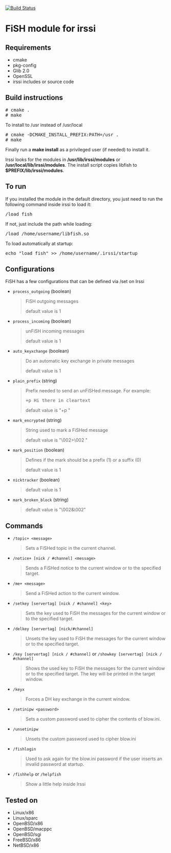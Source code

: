 [![Build Status](https://travis-ci.org/falsovsky/FiSH-irssi.svg?branch=master)](https://travis-ci.org/falsovsky/FiSH-irssi)

# FiSH module for irssi

## Requirements

* cmake
* pkg-config
* Glib 2.0
* OpenSSL
* irssi includes or source code

## Build instructions

<pre>
# cmake .
# make
</pre>

To install to /usr instead of /usr/local

<pre>
# cmake -DCMAKE_INSTALL_PREFIX:PATH=/usr .
# make
</pre>

Finally run a **make install** as a privileged user (if needed) to install it. 

Irssi looks for the modules in **/usr/lib/irssi/modules** or **/usr/local/lib/irssi/modules**. The install script copies libfish to **$PREFIX/lib/irssi/modules**.

## To run

If you installed the module in the default directory, you just need to run the following command inside irssi to load it:
<pre>
/load fish
</pre>
If not, just include the path while loading:
<pre>
/load /home/username/libfish.so
</pre>

To load automatically at startup:
<pre>
echo "load fish" >> /home/username/.irssi/startup
</pre>

## Configurations
FiSH has a few configurations that can be defined via /set on Irssi

- `process_outgoing` (boolean)
  > FiSH outgoing messages
  > 
  > default value is 1

- `process_incoming` (boolean)
  >unFiSH incoming messages
  >
  > default value is 1

- `auto_keyxchange` (boolean)
  > Do an automatic key exchange in private messages
  >
  > default value is 1

- `plain_prefix` (string)
  > Prefix needed to send an unFiSHed message. For example:
  > <pre>+p Hi there in cleartext</pre>
  > default value is "+p "
 
- `mark_encrypted` (string)
  > String used to mark a FiSHed message
  >
  > default value is "\002>\002 "

- `mark_position` (boolean)
  > Defines if the mark should be a prefix (1) or a suffix (0)
  > 
  > default value is 1

- `nicktracker` (boolean)
  > default value is 1
	
- `mark_broken_block` (string)
  > default value is "\002&\002"

## Commands
	
- `/topic+ <message>`
  > Sets a FiSHed topic in the current channel.

- `/notice+ [nick / #channel] <message>`
  > Sends a FiSHed notice to the current window or to the specified target.

- `/me+ <message>`
  > Send a FiSHed action to the current window.

- `/setkey [servertag] [nick / #channel] <key>`
  > Sets the key used to FiSH the messages for the current window or to the specified target.

- `/delkey [servertag] [nick/#channel]`
  > Unsets the key used to FiSH the messages for the current window or to the specified target.

- `/key [servertag] [nick / #channel]` or `/showkey [servertag] [nick / #channel]`
  > Shows the used key to FiSH the messages for the current window or to the specified target. The key will be printed in the target window.

- `/keyx`
  > Forces a DH key exchange in the current window.

- `/setinipw <password>`
  > Sets a custom password used to cipher the contents of blow.ini.

- `/unsetinipw`
  > Unsets the custom password used to cipher blow.ini

- `/fishlogin`
  > Used to ask again for the blow.ini password if the user inserts an invalid password at startup.

- `/fishhelp` or `/helpfish`
  > Show a little help inside Irssi

## Tested on
* Linux/x86
* Linux/sparc
* OpenBSD/x86
* OpenBSD/macppc
* OpenBSD/sgi
* FreeBSD/x86
* NetBSD/x86
